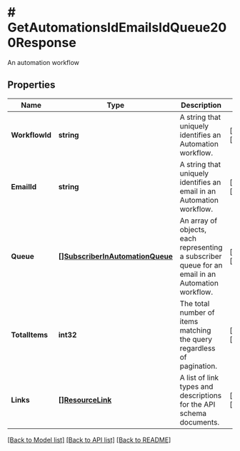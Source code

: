 # # GetAutomationsIdEmailsIdQueue200Response
An automation workflow

## Properties 


Name | Type | Description | Notes
------------ | ------------- | ------------- | -------------
**WorkflowId**| **string** | A string that uniquely identifies an Automation workflow.  | [optional] [readonly]
**EmailId**| **string** | A string that uniquely identifies an email in an Automation workflow.  | [optional] [readonly]
**Queue**| [**[]SubscriberInAutomationQueue**](SubscriberInAutomationQueue.md) | An array of objects, each representing a subscriber queue for an email in an Automation workflow.  | [optional] [readonly]
**TotalItems**| **int32** | The total number of items matching the query regardless of pagination.  | [optional] [readonly]
**Links**| [**[]ResourceLink**](ResourceLink.md) | A list of link types and descriptions for the API schema documents.  | [optional] [readonly]


[[Back to Model list]](../../README.md#models) [[Back to API list]](../../README.md#endpoints) [[Back to README]](../../README.md)


